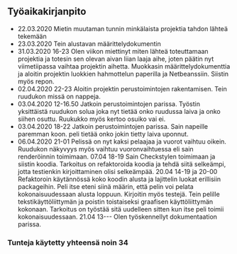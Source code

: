 ## Työaikakirjanpito  ##

* 22.03.2020 Mietin muutaman tunnin minkälaista projektia tahdon lähteä tekemään
* 23.03.2020 Tein alustavan määrittelydokumentin
* 31.03.2020 16-23  Olen viikon miettinyt miten lähteä toteuttamaan projektia ja totesin sen olevan aivan liian laaja aihe, joten päätin nyt viimetiipassa vaihtaa projektin aihetta. Muokkasin määrittelydokumenttia ja aloitin projektin luokkien hahmottelun paperilla ja Netbeanssiin. Siistin myös repon.
* 02.04.2020 22-23 Aloitin projektin perustoimintojen rakentamisen. Tein ruudukon missä on nappeja.
* 03.04.2020 12-16.50 Jatkoin perustoimintojen parissa. Työstin yksittäistä ruudukon solua joka nyt tietää onko ruudussa laiva ja onko siihen osuttu. Ruukukko myös kertoo osuiko vai ei.
* 03.04.2020 18-22 Jatkoin perustoimintojen parissa. Sain napeille paremman koon. peli tietää onko jokin tietty laiva uponnut.
* 06.04.2020 21-01 Pelissä on nyt kaksi pelaajaa ja vuorot vaihtuu oikein. Ruudukon näkyvyys myös vaihtuu vuoronvaihtuessa eli sain renderöinnin toimimaan. 
07.04 18-19 Sain Checkstylen toimimaan ja siistin koodia. Tarkoitus on refaktoroida koodia ja tehdä siitä selkeämpi, jotta testienkin kirjoittaminen olisi selkeämpää.
20.04 14-19 ja 20-00 Refaktoroin käytännössä koko koodin alusta ja lajittelin luokat erillisiin packageihin. Peli itse eteni siinä määrin, että pelin voi pelata kokonaisuudessaan alusta loppuun. Kirjoitin myös testejä. Tein pelille tekstikäyttöliittymän ja poistin toistaiseksi graafisen käyttöliittymän kokonaan. Tarkoitus on työstää sitä uudelleen sitten kun itse peli toimii kokonaisuudessaan. 
21.04 13--- Olen työskennellyt dokumentaation parissa.

### Tunteja käytetty yhteensä noin 34 
